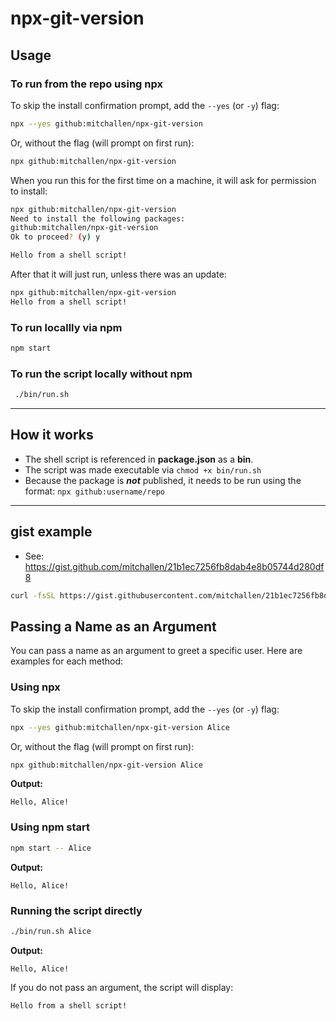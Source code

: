 npx-git-version
==

## Usage

### To run from the repo using npx

To skip the install confirmation prompt, add the `--yes` (or `-y`) flag:

```sh
npx --yes github:mitchallen/npx-git-version
```
Or, without the flag (will prompt on first run):

```sh
npx github:mitchallen/npx-git-version
```

When you run this for the first time on a machine, it will ask for permission to install:

```sh
npx github:mitchallen/npx-git-version
Need to install the following packages:
github:mitchallen/npx-git-version
Ok to proceed? (y) y

Hello from a shell script!
```

After that it will just run, unless there was an update:

```sh
npx github:mitchallen/npx-git-version
Hello from a shell script!
```

### To run locallly via npm

```sh
npm start
```

### To run the script locally without npm

```sh
 ./bin/run.sh
```

* * *

## How it works

* The shell script is referenced in **package.json** as a **bin**.
* The script was made executable via `chmod +x bin/run.sh`
* Because the package is ***not*** published, it needs to be run using the format: `npx github:username/repo`

* * *

## gist example

* See: https://gist.github.com/mitchallen/21b1ec7256fb8dab4e8b05744d280df8 

```sh
curl -fsSL https://gist.githubusercontent.com/mitchallen/21b1ec7256fb8dab4e8b05744d280df8/raw/run.sh | sh
```

## Passing a Name as an Argument

You can pass a name as an argument to greet a specific user. Here are examples for each method:

### Using npx

To skip the install confirmation prompt, add the `--yes` (or `-y`) flag:

```sh
npx --yes github:mitchallen/npx-git-version Alice
```
Or, without the flag (will prompt on first run):
```sh
npx github:mitchallen/npx-git-version Alice
```
**Output:**
```
Hello, Alice!
```

### Using npm start

```sh
npm start -- Alice
```
**Output:**
```
Hello, Alice!
```

### Running the script directly

```sh
./bin/run.sh Alice
```
**Output:**
```
Hello, Alice!
```

If you do not pass an argument, the script will display:
```
Hello from a shell script!
```
